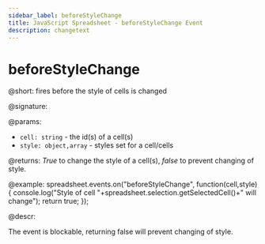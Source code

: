 ```yaml
---
sidebar_label: beforeStyleChange
title: JavaScript Spreadsheet - beforeStyleChange Event
description: changetext
---
```


# beforeStyleChange

@short: fires before the style of cells is changed

@signature:

@params:
- `cell: string` - the id(s) of a cell(s)
- `style: object,array` - styles set for a cell/cells

@returns:
*True* to change the style of a cell(s), *false* to prevent changing of style.

@example:
spreadsheet.events.on("beforeStyleChange", function(cell,style){
console.log("Style of cell "+spreadsheet.selection.getSelectedCell()+" will change");
	return true;
});

@descr:

The event is blockable, returning false will prevent changing of style.
